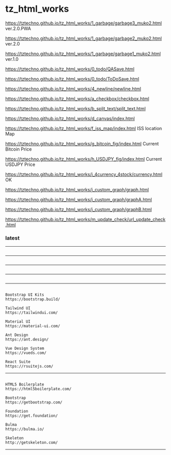 
# tz_html_works

https://tztechno.github.io/tz_html_works/1_garbage/garbage3_muko2.html    ver.2.0.PWA

https://tztechno.github.io/tz_html_works/1_garbage/garbage2_muko2.html    ver.2.0

https://tztechno.github.io/tz_html_works/1_garbage/garbage1_muko2.html    ver.1.0

https://tztechno.github.io/tz_html_works/0_todo/QASave.html

https://tztechno.github.io/tz_html_works/0_todo/ToDoSave.html

https://tztechno.github.io/tz_html_works/4_newline/newline.html

https://tztechno.github.io/tz_html_works/a_checkbox/checkbox.html

https://tztechno.github.io/tz_html_works/b_split_text/split_text.html

https://tztechno.github.io/tz_html_works/d_canvas/index.html

https://tztechno.github.io/tz_html_works/f_iss_map/index.html     ISS location Map

https://tztechno.github.io/tz_html_works/g_bitcoin_fig/index.html    Current Bitcoin Price

https://tztechno.github.io/tz_html_works/h_USDJPY_fig/index.html    Current USDJPY Price

https://tztechno.github.io/tz_html_works/i_4currency_4stock/currency.html    OK

https://tztechno.github.io/tz_html_works/j_custom_graph/graph.html

https://tztechno.github.io/tz_html_works/j_custom_graph/graphA.html

https://tztechno.github.io/tz_html_works/j_custom_graph/graphB.html

https://tztechno.github.io/tz_html_works/m_update_check/url_update_check.html


### latest
---
```

```
---
```

```
---
```

```
---
```

```
---
```

Bootstrap UI Kits
https://bootstrap.build/

Tailwind UI
https://tailwindui.com/

Material UI
https://material-ui.com/

Ant Design
https://ant.design/

Vue Design System
https://vueds.com/

React Suite
https://rsuitejs.com/

```
---
```

HTML5 Boilerplate
https://html5boilerplate.com/

Bootstrap
https://getbootstrap.com/

Foundation
https://get.foundation/

Bulma
https://bulma.io/

Skeleton
http://getskeleton.com/

```
---

